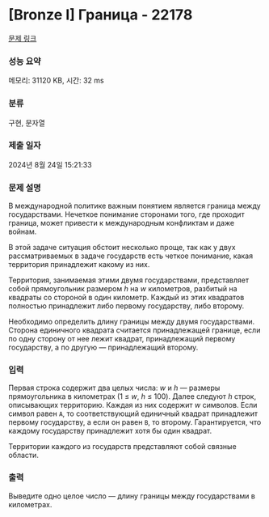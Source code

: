 # [Bronze I] Граница - 22178 

[문제 링크](https://www.acmicpc.net/problem/22178) 

### 성능 요약

메모리: 31120 KB, 시간: 32 ms

### 분류

구현, 문자열

### 제출 일자

2024년 8월 24일 15:21:33

### 문제 설명

<p>В международной политике важным понятием является граница между государствами. Нечеткое понимание сторонами того, где проходит граница, может привести к международным конфликтам и даже войнам.</p>

<p>В этой задаче ситуация обстоит несколько проще, так как у двух рассматриваемых в задаче государств есть четкое понимание, какая территория принадлежит какому из них.</p>

<p>Территория, занимаемая этими двумя государствами, представляет собой прямоугольник размером <i>h</i> на <i>w</i> километров, разбитый на квадраты со стороной в один километр. Каждый из этих квадратов полностью принадлежит либо первому государству, либо второму.</p>

<p>Необходимо определить длину границы между двумя государствами. Сторона единичного квадрата считается принадлежащей границе, если по одну сторону от нее лежит квадрат, принадлежащий первому государству, а по другую — принадлежащий второму.</p>

### 입력 

 <p>Первая строка содержит два целых числа: <i>w</i> и <i>h</i> — размеры прямоугольника в километрах (1 ≤ <i>w</i>, <i>h</i> ≤ 100). Далее следуют <i>h</i> строк, описывающих территорию. Каждая из них содержит <i>w</i> символов. Если символ равен <code>A</code>, то соответствующий единичный квадрат принадлежит первому государству, а если он равен <code>B</code>, то второму. Гарантируется, что каждому государству принадлежит хотя бы один квадрат.</p>

<p>Территории каждого из государств представляют собой связные области.</p>

### 출력 

 <p>Выведите одно целое число — длину границы между государствами в километрах.</p>

